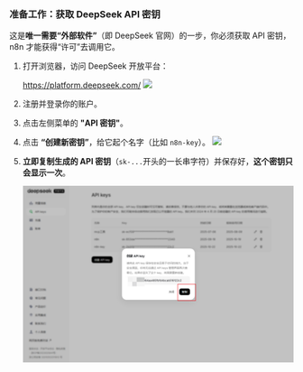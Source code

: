 

### 准备工作：获取 DeepSeek API 密钥 

这是**唯一需要“外部软件”**（即 DeepSeek 官网）的一步，你必须获取 API 密钥，n8n 才能获得“许可”去调用它。

1. 打开浏览器，访问 DeepSeek 开放平台：
    
    https://platform.deepseek.com/
    ![](Pasted%20image%2020251022183540.png)
    
1. 注册并登录你的账户。
    
2. 点击左侧菜单的 **"API 密钥"**。
    
3. 点击 **“创建新密钥”**，给它起个名字（比如 `n8n-key`）。
![](Pasted%20image%2020251022183653.png)
    
4. **立即复制生成的 API 密钥**（`sk-...`开头的一长串字符）并保存好，**这个密钥只会显示一次**。

    ![](image/Pasted%20image%2020251022191642.png)



